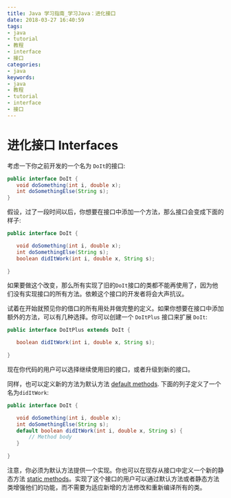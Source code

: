 ```yaml
---
title: Java 学习指南_学习Java：进化接口
date: 2018-03-27 16:40:59
tags: 
- java
- tutorial
- 教程
- interface
- 接口
categories:
- java
keywords:
- java
- 教程
- tutorial
- interface
- 接口
---
```


# 进化接口 Interfaces

考虑一下你之前开发的一个名为 `DoIt`的接口:

```java
public interface DoIt {
   void doSomething(int i, double x);
   int doSomethingElse(String s);
}
```

假设，过了一段时间以后，你想要在接口中添加一个方法，那么接口会变成下面的样子:

```java
public interface DoIt {

   void doSomething(int i, double x);
   int doSomethingElse(String s);
   boolean didItWork(int i, double x, String s);
   
}
```

如果要做这个改变，那么所有实现了旧的`DoIt`接口的类都不能再使用了，因为他们没有实现接口的所有方法。依赖这个接口的开发者将会大声抗议。

试着在开始就预见你的借口的所有用处并做完整的定义。如果你想要在接口中添加额外的方法，可以有几种选择。你可以创建一个 `DoItPlus` 接口来扩展 `DoIt`:

```java
public interface DoItPlus extends DoIt {

   boolean didItWork(int i, double x, String s);
   
}
```

现在你代码的用户可以选择继续使用旧的接口，或者升级到新的接口。

同样，也可以定义新的方法为默认方法 [default methods](https://docs.oracle.com/javase/tutorial/java/IandI/defaultmethods.html). 下面的列子定义了一个名为`didItWork`:

```java
public interface DoIt {

   void doSomething(int i, double x);
   int doSomethingElse(String s);
   default boolean didItWork(int i, double x, String s) {
       // Method body 
   }
   
}
```

注意，你必须为默认方法提供一个实现。你也可以在现存从接口中定义一个新的静态方法 [static methods](https://docs.oracle.com/javase/tutorial/java/IandI/defaultmethods.html#static)。实现了这个接口的用户可以通过默认方法或者静态方法类增强他们的功能，而不需要为适应新增的方法修改和重新编译所有的类。